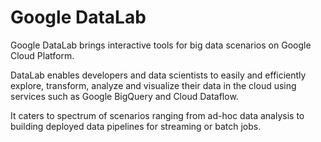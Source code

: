 # Google DataLab

Google DataLab brings interactive tools for big data scenarios on Google
Cloud Platform.

DataLab enables developers and data scientists to easily and efficiently
explore, transform, analyze and visualize their data in the cloud using
services such as Google BigQuery and Cloud Dataflow.

It caters to spectrum of scenarios ranging from ad-hoc data analysis to building
deployed data pipelines for streaming or batch jobs.

